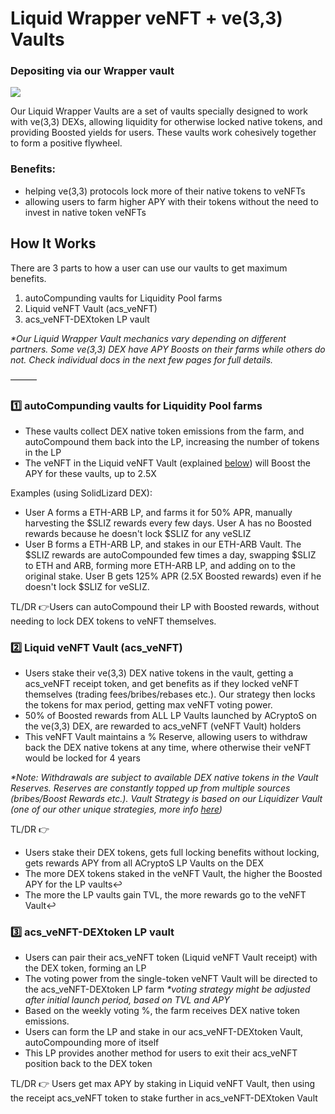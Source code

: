 # Liquid Wrapper veNFT + ve(3,3) Vaults

### Depositing via our Wrapper vault

![](https://raw.githubusercontent.com/acryptos/docs.acryptos.com/master/images/Guide%20-%20Solidly%20fork%20VARA-acsVARA.jpg)

Our Liquid Wrapper Vaults are a set of vaults specially designed to work with ve(3,3) DEXs, allowing liquidity for otherwise locked native tokens, and providing Boosted yields for users. These vaults work cohesively together to form a positive flywheel.

### Benefits:

* helping ve(3,3) protocols lock more of their native tokens to veNFTs
* allowing users to farm higher APY with their tokens without the need to invest in native token veNFTs

## How It Works

There are 3 parts to how a user can use our vaults to get maximum benefits.

1. autoCompunding vaults for Liquidity Pool farms
2. Liquid veNFT Vault (acs\_veNFT)
3. acs\_veNFT-DEXtoken LP vault

_\*Our Liquid Wrapper Vault mechanics vary depending on different partners. Some ve(3,3) DEX have APY Boosts on their farms while others do not. Check individual docs in the next few pages for full details._

———

### 1️⃣ autoCompunding vaults for Liquidity Pool farms

* These vaults collect DEX native token emissions from the farm, and autoCompound them back into the LP, increasing the number of tokens in the LP
* The veNFT in the Liquid veNFT Vault (explained [below](../../../acryptos-vaults/liquid-wrapper-vaults/#2-liquid-vesliz-vault-acssliz)) will Boost the APY for these vaults, up to 2.5X

Examples (using SolidLizard DEX):

* User A forms a ETH-ARB LP, and farms it for 50% APR, manually harvesting the $SLIZ rewards every few days. User A has no Boosted rewards because he doesn't lock $SLIZ for any veSLIZ
* User B forms a ETH-ARB LP, and stakes in our ETH-ARB Vault. The $SLIZ rewards are autoCompounded few times a day, swapping $SLIZ to ETH and ARB, forming more ETH-ARB LP, and adding on to the original stake. User B gets 125% APR (2.5X Boosted rewards) even if he doesn't lock $SLIZ for veSLIZ.

TL/DR 👉Users can autoCompound their LP with Boosted rewards, without needing to lock DEX tokens to veNFT themselves.

### 2️⃣ Liquid veNFT Vault (acs\_veNFT)

* Users stake their ve(3,3) DEX native tokens in the vault, getting a acs\_veNFT receipt token, and get benefits as if they locked veNFT themselves (trading fees/bribes/rebases etc.). Our strategy then locks the tokens for max period, getting max veNFT voting power.
* 50% of Boosted rewards from ALL LP Vaults launched by ACryptoS on the ve(3,3) DEX, are rewarded to acs\_veNFT (veNFT Vault) holders
* This veNFT Vault maintains a % Reserve, allowing users to withdraw back the DEX native tokens at any time, where otherwise their veNFT would be locked for 4 years

_\*Note: Withdrawals are subject to available DEX native tokens in the Vault Reserves. Reserves are constantly topped up from multiple sources (bribes/Boost Rewards etc.). Vault Strategy is based on our Liquidizer Vault (one of our other unique strategies, more info_ [_here_](../../legacy-products/liquidizer-vaults.md)_)_

TL/DR 👉

* Users stake their DEX tokens, gets full locking benefits without locking, gets rewards APY from all ACryptoS LP Vaults on the DEX
* The more DEX tokens staked in the veNFT Vault, the higher the Boosted APY for the LP vaults↩️
* The more the LP vaults gain TVL, the more rewards go to the veNFT Vault↩️

### 3️⃣ acs\_veNFT-DEXtoken LP vault

* Users can pair their acs\_veNFT token (Liquid veNFT Vault receipt) with the DEX token, forming an LP
* The voting power from the single-token veNFT Vault will be directed to the acs\_veNFT-DEXtoken LP farm _\*voting strategy might be adjusted after initial launch period, based on TVL and APY_
* Based on the weekly voting %, the farm receives DEX native token emissions.
* Users can form the LP and stake in our acs\_veNFT-DEXtoken Vault, autoCompounding more of itself
* This LP provides another method for users to exit their acs\_veNFT position back to the DEX token

TL/DR 👉 Users get max APY by staking in Liquid veNFT Vault, then using the receipt acs\_veNFT token to stake further in acs\_veNFT-DEXtoken Vault
